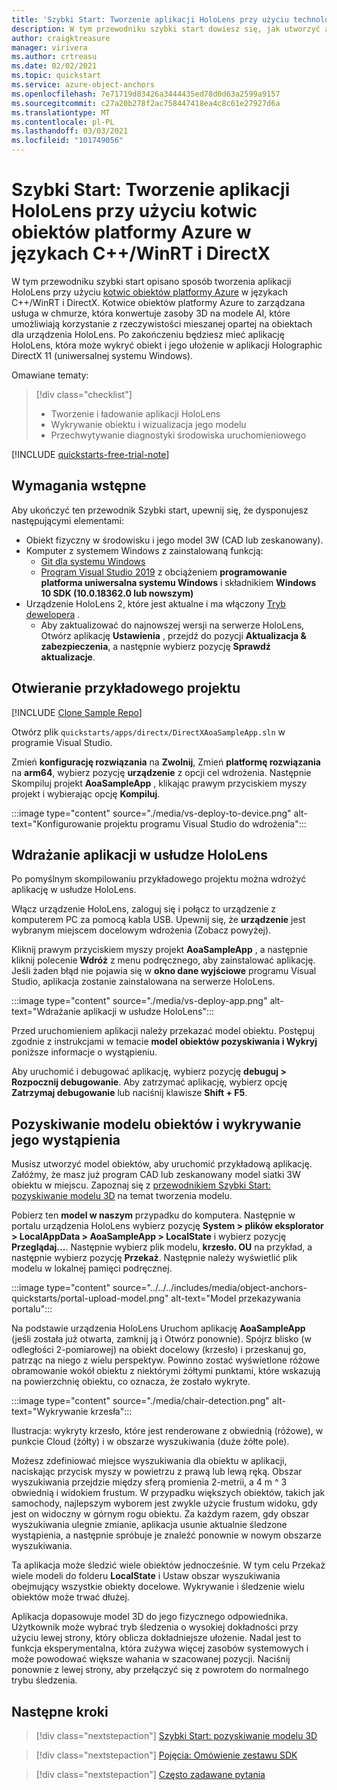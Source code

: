 ```yaml
---
title: 'Szybki Start: Tworzenie aplikacji HoloLens przy użyciu technologii DirectX'
description: W tym przewodniku szybki start dowiesz się, jak utworzyć aplikację HoloLens przy użyciu kotwic obiektów.
author: craigktreasure
manager: virivera
ms.author: crtreasu
ms.date: 02/02/2021
ms.topic: quickstart
ms.service: azure-object-anchors
ms.openlocfilehash: 7e71719d83426a3444435ed78d0d63a2599a9157
ms.sourcegitcommit: c27a20b278f2ac758447418ea4c8c61e27927d6a
ms.translationtype: MT
ms.contentlocale: pl-PL
ms.lasthandoff: 03/03/2021
ms.locfileid: "101749056"
---
```

# <a name="quickstart-create-a-hololens-app-with-azure-object-anchors-in-cwinrt-and-directx"></a>Szybki Start: Tworzenie aplikacji HoloLens przy użyciu kotwic obiektów platformy Azure w językach C++/WinRT i DirectX

W tym przewodniku szybki start opisano sposób tworzenia aplikacji HoloLens przy użyciu [kotwic obiektów platformy Azure](../overview.md) w językach C++/WinRT i DirectX. Kotwice obiektów platformy Azure to zarządzana usługa w chmurze, która konwertuje zasoby 3D na modele AI, które umożliwiają korzystanie z rzeczywistości mieszanej opartej na obiektach dla urządzenia HoloLens. Po zakończeniu będziesz mieć aplikację HoloLens, która może wykryć obiekt i jego ułożenie w aplikacji Holographic DirectX 11 (uniwersalnej systemu Windows).

Omawiane tematy:

> [!div class="checklist"]
> * Tworzenie i ładowanie aplikacji HoloLens
> * Wykrywanie obiektu i wizualizacja jego modelu
> * Przechwytywanie diagnostyki środowiska uruchomieniowego

[!INCLUDE [quickstarts-free-trial-note](../../../includes/quickstarts-free-trial-note.md)]

## <a name="prerequisites"></a>Wymagania wstępne

Aby ukończyć ten przewodnik Szybki start, upewnij się, że dysponujesz następującymi elementami:

* Obiekt fizyczny w środowisku i jego model 3W (CAD lub zeskanowany).
* Komputer z systemem Windows z zainstalowaną funkcją:
  * <a href="https://git-scm.com" target="_blank">Git dla systemu Windows</a>
  * <a href="https://www.visualstudio.com/downloads/" target="_blank">Program Visual Studio 2019</a> z obciążeniem **programowanie platforma uniwersalna systemu Windows** i składnikiem **Windows 10 SDK (10.0.18362.0 lub nowszym)**
* Urządzenie HoloLens 2, które jest aktualne i ma włączony [Tryb dewelopera](https://docs.microsoft.com/windows/mixed-reality/using-visual-studio#enabling-developer-mode) .
  * Aby zaktualizować do najnowszej wersji na serwerze HoloLens, Otwórz aplikację **Ustawienia** , przejdź do pozycji **Aktualizacja & zabezpieczenia**, a następnie wybierz pozycję **Sprawdź aktualizacje**.

## <a name="open-the-sample-project"></a>Otwieranie przykładowego projektu

[!INCLUDE [Clone Sample Repo](../../../includes/object-anchors-clone-sample-repository.md)]

Otwórz plik `quickstarts/apps/directx/DirectXAoaSampleApp.sln` w programie Visual Studio.

Zmień **konfigurację rozwiązania** na **Zwolnij**, Zmień **platformę rozwiązania** na **arm64**, wybierz pozycję **urządzenie** z opcji cel wdrożenia. Następnie Skompiluj projekt **AoaSampleApp** , klikając prawym przyciskiem myszy projekt i wybierając opcję **Kompiluj**.

:::image type="content" source="./media/vs-deploy-to-device.png" alt-text="Konfigurowanie projektu programu Visual Studio do wdrożenia":::

## <a name="deploy-the-app-to-hololens"></a>Wdrażanie aplikacji w usłudze HoloLens

Po pomyślnym skompilowaniu przykładowego projektu można wdrożyć aplikację w usłudze HoloLens.

Włącz urządzenie HoloLens, zaloguj się i połącz to urządzenie z komputerem PC za pomocą kabla USB. Upewnij się, że **urządzenie** jest wybranym miejscem docelowym wdrożenia (Zobacz powyżej).

Kliknij prawym przyciskiem myszy projekt **AoaSampleApp** , a następnie kliknij polecenie **Wdróż** z menu podręcznego, aby zainstalować aplikację. Jeśli żaden błąd nie pojawia się w **okno dane wyjściowe** programu Visual Studio, aplikacja zostanie zainstalowana na serwerze HoloLens.

:::image type="content" source="./media/vs-deploy-app.png" alt-text="Wdrażanie aplikacji w usłudze HoloLens":::

Przed uruchomieniem aplikacji należy przekazać model obiektu. Postępuj zgodnie z instrukcjami w temacie **model obiektów pozyskiwania i Wykryj** poniższe informacje o wystąpieniu.

Aby uruchomić i debugować aplikację, wybierz pozycję **debuguj > Rozpocznij debugowanie**. Aby zatrzymać aplikację, wybierz opcję **Zatrzymaj debugowanie** lub naciśnij klawisze **Shift + F5**.

## <a name="ingest-object-model-and-detect-its-instance"></a>Pozyskiwanie modelu obiektów i wykrywanie jego wystąpienia

Musisz utworzyć model obiektów, aby uruchomić przykładową aplikację. Załóżmy, że masz już program CAD lub zeskanowany model siatki 3W obiektu w miejscu. Zapoznaj się z [przewodnikiem Szybki Start: pozyskiwanie modelu 3D](./get-started-model-ingestion.md) na temat tworzenia modelu.

Pobierz ten **model w naszym** przypadku do komputera. Następnie w portalu urządzenia HoloLens wybierz pozycję **System > plików eksplorator > LocalAppData > AoaSampleApp > LocalState** i wybierz pozycję **Przeglądaj...**. Następnie wybierz plik modelu, **krzesło. OU** na przykład, a następnie wybierz pozycję **Przekaż**. Następnie należy wyświetlić plik modelu w lokalnej pamięci podręcznej.

:::image type="content" source="../../../includes/media/object-anchors-quickstarts/portal-upload-model.png" alt-text="Model przekazywania portalu":::

Na podstawie urządzenia HoloLens Uruchom aplikację **AoaSampleApp** (jeśli została już otwarta, zamknij ją i Otwórz ponownie). Spójrz blisko (w odległości 2-pomiarowej) na obiekt docelowy (krzesło) i przeskanuj go, patrząc na niego z wielu perspektyw. Powinno zostać wyświetlone różowe obramowanie wokół obiektu z niektórymi żółtymi punktami, które wskazują na powierzchnię obiektu, co oznacza, że zostało wykryte.

:::image type="content" source="./media/chair-detection.png" alt-text="Wykrywanie krzesła":::

Ilustracja: wykryty krzesło, które jest renderowane z obwiednią (różowe), w punkcie Cloud (żółty) i w obszarze wyszukiwania (duże żółte pole).

Możesz zdefiniować miejsce wyszukiwania dla obiektu w aplikacji, naciskając przycisk myszy w powietrzu z prawą lub lewą ręką. Obszar wyszukiwania przejdzie między sferą promienia 2-metrii, a 4 m ^ 3 obwiednią i widokiem frustum. W przypadku większych obiektów, takich jak samochody, najlepszym wyborem jest zwykle użycie frustum widoku, gdy jest on widoczny w górnym rogu obiektu.
Za każdym razem, gdy obszar wyszukiwania ulegnie zmianie, aplikacja usunie aktualnie śledzone wystąpienia, a następnie spróbuje je znaleźć ponownie w nowym obszarze wyszukiwania.

Ta aplikacja może śledzić wiele obiektów jednocześnie. W tym celu Przekaż wiele modeli do folderu **LocalState** i Ustaw obszar wyszukiwania obejmujący wszystkie obiekty docelowe. Wykrywanie i śledzenie wielu obiektów może trwać dłużej.

Aplikacja dopasowuje model 3D do jego fizycznego odpowiednika. Użytkownik może wybrać tryb śledzenia o wysokiej dokładności przy użyciu lewej strony, który oblicza dokładniejsze ułożenie. Nadal jest to funkcja eksperymentalna, która zużywa więcej zasobów systemowych i może powodować większe wahania w szacowanej pozycji. Naciśnij ponownie z lewej strony, aby przełączyć się z powrotem do normalnego trybu śledzenia.

## <a name="next-steps"></a>Następne kroki

> [!div class="nextstepaction"]
> [Szybki Start: pozyskiwanie modelu 3D](./get-started-model-ingestion.md)

> [!div class="nextstepaction"]
> [Pojęcia: Omówienie zestawu SDK](../concepts/sdk-overview.md)

> [!div class="nextstepaction"]
> [Często zadawane pytania](../faq.md)
